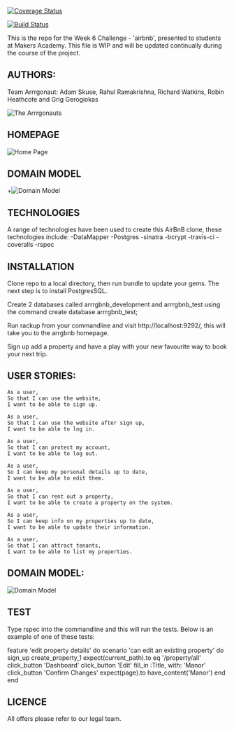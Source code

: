 [![Coverage Status](https://coveralls.io/repos/github/rahulrama/arrrgbnb/badge.svg?branch=master)](https://coveralls.io/github/rahulrama/arrrgbnb?branch=master)

[![Build Status](https://travis-ci.org/rahulrama/arrrgbnb.svg?branch=master)](https://travis-ci.org/rahulrama/arrrgbnb)

This is the repo for the Week 6 Challenge - 'airbnb', presented to students at Makers Academy.
This file is WIP and will be updated continually during the course of the project.

AUTHORS:
-------

Team Arrrgonaut: Adam Skuse, Rahul Ramakrishna, Richard Watkins, Robin Heathcote and Grig Gerogiokas

![The Arrrgonauts](https://github.com/rahulrama/arrrgbnb/blob/master/public/images/arrrgonauts.png)

HOMEPAGE
--------
![Home Page](https://github.com/rahulrama/arrrgbnb/blob/master/public/images/home_page.png)

DOMAIN MODEL
------------
+![Domain Model](https://github.com/rahulrama/arrrgbnb/blob/master/public/images/arrrgbnb_domain_model.png)

TECHNOLOGIES
------------
A range of technologies have been used to create this AirBnB clone, these technologies include:
-DataMapper
-Postgres
-sinatra
-bcrypt
-travis-ci
-coveralls
-rspec

INSTALLATION
------------
Clone repo to a local directory, then run bundle to update your gems. The next step is to install PostgresSQL.

Create 2 databases called arrrgbnb_development and arrrgbnb_test using the command create database arrrgbnb_test;

Run rackup from your commandline and visit http://localhost:9292/, this will take you to the arrgbnb homepage.

Sign up add a property and have a play with your new favourite way to book your next trip.


USER STORIES:
------------

```
As a user,
So that I can use the website,
I want to be able to sign up.

As a user,
So that I can use the website after sign up,
I want to be able to log in.

As a user,
So that I can protect my account,
I want to be able to log out.

As a user,
So I can keep my personal details up to date,
I want to be able to edit them.

As a user,
So that I can rent out a property,
I want to be able to create a property on the system.

As a user,
So I can keep info on my properties up to date,
I want to be able to update their information.

As a user,
So that I can attract tenants,
I want to be able to list my properties.
```

DOMAIN MODEL:
------------
![Domain Model](https://github.com/rahulrama/arrrgbnb/blob/master/public/images/arrrgbnb_domain_model.png)

TEST
----
Type rspec into the commandline and this will run the tests. Below is an example of one of these tests:

feature 'edit property details' do
	scenario 'can edit an existing property' do
    sign_up
		create_property_1
	  expect(current_path).to eq '/property/all'
    click_button 'Dashboard'
    click_button 'Edit'
    fill_in :Title, with: 'Manor'
    click_button 'Confirm Changes'
    expect(page).to have_content('Manor')
	end
end

LICENCE
----
All offers please refer to our legal team.
